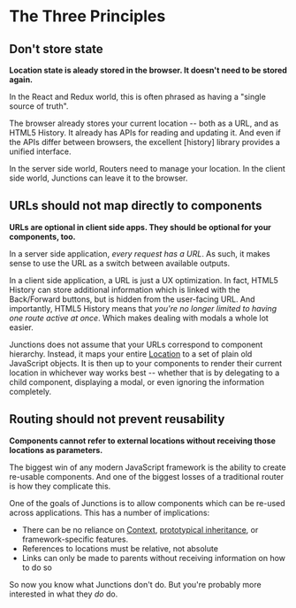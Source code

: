 # The Three Principles

## Don't store state

**Location state is aleady stored in the browser. It doesn't need to be stored again.** 

In the React and Redux world, this is often phrased as having a "single source of truth".

The browser already stores your current location -- both as a URL, and as HTML5 History. It already has APIs for reading and updating it. And even if the APIs differ between browsers, the excellent [history] library provides a unified interface.

In the server side world, Routers need to manage your location. In the client side world, Junctions can leave it to the browser.

## URLs should not map directly to components

**URLs are optional in client side apps. They should be optional for your components, too.** 

In a server side application, *every request has a URL*. As such, it makes sense to use the URL as a switch between available outputs.

In a client side application, a URL is just a UX optimization. In fact, HTML5 History can store additional information which is linked with the Back/Forward buttons, but is hidden from the user-facing URL. And importantly, HTML5 History means that *you're no longer limited to having one route active at once*. Which makes dealing with modals a whole lot easier.

Junctions does not assume that your URLs correspond to component hierarchy. Instead, it maps your entire [Location](#location) to a set of plain old JavaScript objects. It is then up to your components to render their current location in whichever way works best -- whether that is by delegating to a child component, displaying a modal, or even ignoring the information completely.

## Routing should not prevent reusability

**Components cannot refer to external locations without receiving those locations as parameters.** 

The biggest win of any modern JavaScript framework is the ability to create re-usable components. And one of the biggest losses of a traditional router is how they complicate this.

One of the goals of Junctions is to allow components which can be re-used across applications. This has a number of implications:

- There can be no reliance on [Context](https://facebook.github.io/react/docs/context.html), [prototypical inheritance](https://docs.angularjs.org/guide/scope#scope-hierarchies), or framework-specific features.
- References to locations must be relative, not absolute
- Links can only be made to parents without receiving information on how to do so

So now you know what Junctions don't do. But you're probably more interested in what they *do* do.
